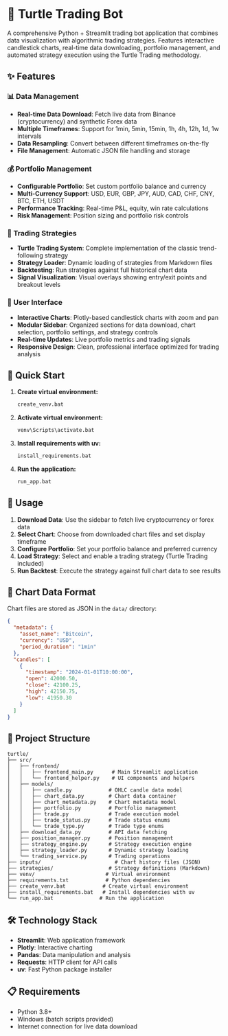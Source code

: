 # 🐢 Turtle Trading Bot

A comprehensive Python + Streamlit trading bot application that combines data visualization with algorithmic trading strategies. Features interactive candlestick charts, real-time data downloading, portfolio management, and automated strategy execution using the Turtle Trading methodology.

## ✨ Features

### 📊 Data Management
- **Real-time Data Download**: Fetch live data from Binance (cryptocurrency) and synthetic Forex data
- **Multiple Timeframes**: Support for 1min, 5min, 15min, 1h, 4h, 12h, 1d, 1w intervals
- **Data Resampling**: Convert between different timeframes on-the-fly
- **File Management**: Automatic JSON file handling and storage

### 💰 Portfolio Management
- **Configurable Portfolio**: Set custom portfolio balance and currency
- **Multi-Currency Support**: USD, EUR, GBP, JPY, AUD, CAD, CHF, CNY, BTC, ETH, USDT
- **Performance Tracking**: Real-time P&L, equity, win rate calculations
- **Risk Management**: Position sizing and portfolio risk controls

### 🚀 Trading Strategies
- **Turtle Trading System**: Complete implementation of the classic trend-following strategy
- **Strategy Loader**: Dynamic loading of strategies from Markdown files
- **Backtesting**: Run strategies against full historical chart data
- **Signal Visualization**: Visual overlays showing entry/exit points and breakout levels

### 🎯 User Interface
- **Interactive Charts**: Plotly-based candlestick charts with zoom and pan
- **Modular Sidebar**: Organized sections for data download, chart selection, portfolio settings, and strategy controls
- **Real-time Updates**: Live portfolio metrics and trading signals
- **Responsive Design**: Clean, professional interface optimized for trading analysis

## 🚀 Quick Start

1. **Create virtual environment:**
   ```bash
   create_venv.bat
   ```

2. **Activate virtual environment:**
   ```bash
   venv\Scripts\activate.bat
   ```

3. **Install requirements with uv:**
   ```bash
   install_requirements.bat
   ```

4. **Run the application:**
   ```bash
   run_app.bat
   ```

## 📖 Usage

1. **Download Data**: Use the sidebar to fetch live cryptocurrency or forex data
2. **Select Chart**: Choose from downloaded chart files and set display timeframe
3. **Configure Portfolio**: Set your portfolio balance and preferred currency
4. **Load Strategy**: Select and enable a trading strategy (Turtle Trading included)
5. **Run Backtest**: Execute the strategy against full chart data to see results

## 💾 Chart Data Format

Chart files are stored as JSON in the `data/` directory:

```json
{
  "metadata": {
    "asset_name": "Bitcoin",
    "currency": "USD",
    "period_duration": "1min"
  },
  "candles": [
    {
      "timestamp": "2024-01-01T10:00:00",
      "open": 42000.50,
      "close": 42100.25,
      "high": 42150.75,
      "low": 41950.30
    }
  ]
}
```

## 📁 Project Structure

```
turtle/
├── src/
│   ├── frontend/
│   │   ├── frontend_main.py      # Main Streamlit application
│   │   └── frontend_helper.py    # UI components and helpers
│   ├── models/
│   │   ├── candle.py            # OHLC candle data model
│   │   ├── chart_data.py        # Chart data container
│   │   ├── chart_metadata.py    # Chart metadata model
│   │   ├── portfolio.py         # Portfolio management
│   │   ├── trade.py             # Trade execution model
│   │   ├── trade_status.py      # Trade status enums
│   │   └── trade_type.py        # Trade type enums
│   ├── download_data.py         # API data fetching
│   ├── position_manager.py      # Position management
│   ├── strategy_engine.py       # Strategy execution engine
│   ├── strategy_loader.py       # Dynamic strategy loading
│   └── trading_service.py       # Trading operations
├── inputs/                        # Chart history files (JSON)
├── strategies/                  # Strategy definitions (Markdown)
├── venv/                       # Virtual environment
├── requirements.txt            # Python dependencies
├── create_venv.bat            # Create virtual environment
├── install_requirements.bat   # Install dependencies with uv
└── run_app.bat               # Run the application
```

## 🛠️ Technology Stack

- **Streamlit**: Web application framework
- **Plotly**: Interactive charting
- **Pandas**: Data manipulation and analysis
- **Requests**: HTTP client for API calls
- **uv**: Fast Python package installer

## 📋 Requirements

- Python 3.8+
- Windows (batch scripts provided)
- Internet connection for live data download